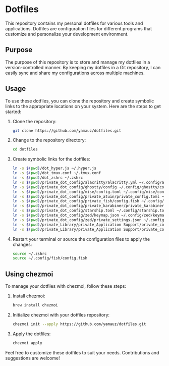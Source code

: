 # Dotfiles

This repository contains my personal dotfiles for various tools and applications. Dotfiles are configuration files for different programs that customize and personalize your development environment.

## Purpose

The purpose of this repository is to store and manage my dotfiles in a version-controlled manner. By keeping my dotfiles in a Git repository, I can easily sync and share my configurations across multiple machines.

## Usage

To use these dotfiles, you can clone the repository and create symbolic links to the appropriate locations on your system. Here are the steps to get started:

1. Clone the repository:
   ```sh
   git clone https://github.com/yamauz/dotfiles.git
   ```

2. Change to the repository directory:
   ```sh
   cd dotfiles
   ```

3. Create symbolic links for the dotfiles:
   ```sh
   ln -s $(pwd)/dot_hyper.js ~/.hyper.js
   ln -s $(pwd)/dot_tmux.conf ~/.tmux.conf
   ln -s $(pwd)/dot_zshrc ~/.zshrc
   ln -s $(pwd)/private_dot_config/alacritty/alacritty.yml ~/.config/alacritty/alacritty.yml
   ln -s $(pwd)/private_dot_config/ghostty/config ~/.config/ghostty/config
   ln -s $(pwd)/private_dot_config/mise/config.toml ~/.config/mise/config.toml
   ln -s $(pwd)/private_dot_config/private_atuin/private_config.toml ~/.config/atuin/config.toml
   ln -s $(pwd)/private_dot_config/private_fish/config.fish ~/.config/fish/config.fish
   ln -s $(pwd)/private_dot_config/private_karabiner/private_karabiner.json ~/.config/karabiner/karabiner.json
   ln -s $(pwd)/private_dot_config/starship.toml ~/.config/starship.toml
   ln -s $(pwd)/private_dot_config/zed/keymap.json ~/.config/zed/keymap.json
   ln -s $(pwd)/private_dot_config/zed/private_settings.json ~/.config/zed/settings.json
   ln -s $(pwd)/private_Library/private_Application Support/private_code/user/keybindings.json ~/Library/Application\ Support/Code/User/keybindings.json
   ln -s $(pwd)/private_Library/private_Application Support/private_code/user/settings.json ~/Library/Application\ Support/Code/User/settings.json
   ```

4. Restart your terminal or source the configuration files to apply the changes:
   ```sh
   source ~/.zshrc
   source ~/.config/fish/config.fish
   ```

## Using chezmoi

To manage your dotfiles with chezmoi, follow these steps:

1. Install chezmoi:
   ```sh
   brew install chezmoi
   ```

2. Initialize chezmoi with your dotfiles repository:
   ```sh
   chezmoi init --apply https://github.com/yamauz/dotfiles.git
   ```

3. Apply the dotfiles:
   ```sh
   chezmoi apply
   ```

Feel free to customize these dotfiles to suit your needs. Contributions and suggestions are welcome!
